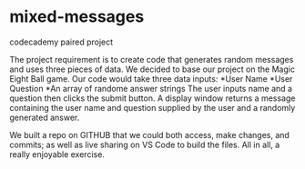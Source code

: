 # mixed-messages
codecademy paired project

The project requirement is to create code that generates random messages and uses three pieces of data. 
We decided to base our project on the Magic Eight Ball game. Our code would take three data inputs:
  *User Name
  *User Question
  *An array of randome answer strings
The user inputs name and a question then clicks the submit button.
A display window returns a message containing the user name and question supplied by the user and a randomly generated answer.

We built a repo on GITHUB that we could both access, make changes, and commits; as well as live sharing on VS Code to build the files. 
All in all, a really enjoyable exercise.


